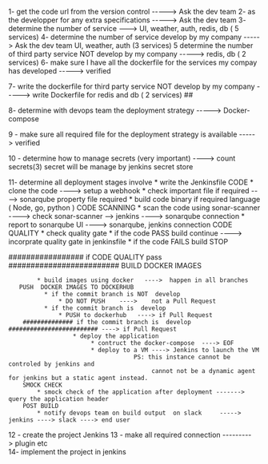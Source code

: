 1- get the code url from the version control -----> Ask the dev team
2- as the developper for any extra specifications -----> Ask the dev team
3- determine the number of service ---> UI, weather, auth, redis, db ( 5 services)
4- determine the number of service develop by my company  -----> Ask the dev team UI, weather, auth (3 services)
5  determine the number of  third party service NOT develop by my company -----> redis, db ( 2 services)
6- make sure I have all the dockerfile for the services my compay has developed  -----> verified 

7- write the dockerfile for  third party service NOT develop by my company -----> write Dockerfile for redis and db ( 2 services) ##


8- determine with devops team the deployment strategy  ----->  Docker-compose

9 - make sure all required file for the deployment strategy is available -----> verified 

10 - determine how to manage secrets (very important) ----> count secrets(3) secret will be manage by jenkins secret store

11- determine all deployment stages involve 
     * write the Jenkinsfile 
       CODE
          * clone the code  ---->  setup  a webhook
          * check important file if required  ----> sonarqube property file required
          * build code binary if required   language ( Node, go, python )
       CODE SCANNING
        * scan the code using sonar-scanner  ----> check sonar-scanner --> jenkins ---->  sonarqube connection
        * report to sonarqube UI         ---->  sonarqube, jenkins connection
       CODE QUALITY
        * check quality gate 
             *  if the code PASS build continue  ---->  incorprate quality gate in jenkinsfile
             *  if the code FAILS  build STOP


################# if CODE QUALITY pass #########################
       BUILD DOCKER IMAGES
       
            * build images using docker   ---->  happen in all branches
       PUSH  DOCKER IMAGES TO DOCKERHUB
              * if the commit branch is NOT  develop
                  * DO NOT PUSH    ---->    not a Pull Request
              * if the commit branch is  develop
                  * PUSH to dockerhub   ----> if Pull Request
        ############## if the commit branch is  develop  ######################### ----> if Pull Request
                      * deploy the application 
                           * contruct the docker-compose  ----> EOF 
                           * deploy to a VM ----> Jenkins to launch the VM
                                       PS: this instance cannot be controled by jenkins and 
                                            cannot not be a dynamic agent for jenkins but a static agent instead.
        SMOCK CHECK
            * smock check of the application after deployment -------> query the application header
        POST BUILD 
            * notify devops team on build output  on slack     -----> jenkins ----> slack ----> end user
            

12 - create the project Jenkins 
13 - make all required connection ---------> plugin etc  
14- implement the project in jenkins  

